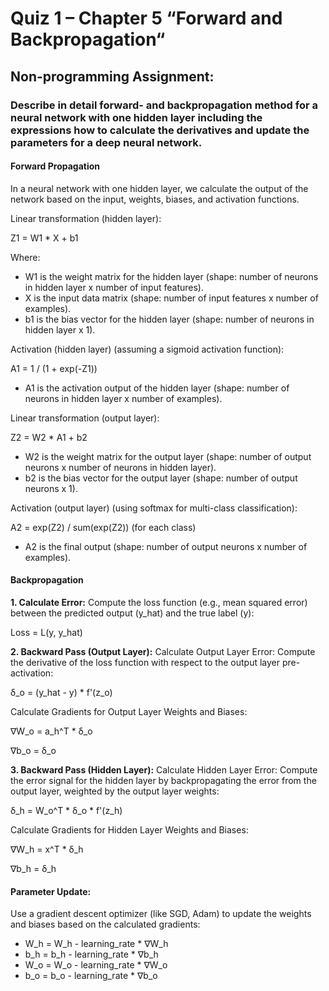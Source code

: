 # Quiz 1 – Chapter 5 “Forward and Backpropagation“
## Non-programming Assignment:
### Describe in detail forward- and backpropagation method for a neural network with one hidden layer including the expressions how to calculate the derivatives and update the parameters for a deep neural network.

#### Forward Propagation

In a neural network with one hidden layer, we calculate the output of the network based on the input, weights, biases, and activation functions.

Linear transformation (hidden layer):

Z1 = W1 * X + b1

Where:

- W1 is the weight matrix for the hidden layer (shape: number of neurons in hidden layer x number of input features).
- X is the input data matrix (shape: number of input features x number of examples).
- b1 is the bias vector for the hidden layer (shape: number of neurons in hidden layer x 1).

Activation (hidden layer) (assuming a sigmoid activation function):

A1 = 1 / (1 + exp(-Z1))

- A1 is the activation output of the hidden layer (shape: number of neurons in hidden layer x number of examples).

Linear transformation (output layer):

Z2 = W2 * A1 + b2

- W2 is the weight matrix for the output layer (shape: number of output neurons x number of neurons in hidden layer).
- b2 is the bias vector for the output layer (shape: number of output neurons x 1).

Activation (output layer) (using softmax for multi-class classification):

A2 = exp(Z2) / sum(exp(Z2))  (for each class)

- A2 is the final output (shape: number of output neurons x number of examples).

#### Backpropagation

**1. Calculate Error:**
Compute the loss function (e.g., mean squared error) between the predicted output (y_hat) and the true label (y):

Loss = L(y, y_hat)

**2. Backward Pass (Output Layer):**
Calculate Output Layer Error: Compute the derivative of the loss function with respect to the output layer pre-activation:

δ_o = (y_hat - y) * f'(z_o)

Calculate Gradients for Output Layer Weights and Biases:

∇W_o = a_h^T * δ_o

∇b_o = δ_o

**3. Backward Pass (Hidden Layer):**
Calculate Hidden Layer Error: Compute the error signal for the hidden layer by backpropagating the error from the output layer, weighted by the output layer weights:

δ_h = W_o^T * δ_o * f'(z_h)

Calculate Gradients for Hidden Layer Weights and Biases:

∇W_h = x^T * δ_h

∇b_h = δ_h

#### Parameter Update:

Use a gradient descent optimizer (like SGD, Adam) to update the weights and biases based on the calculated gradients:
- W_h = W_h - learning_rate * ∇W_h
- b_h = b_h - learning_rate * ∇b_h
- W_o = W_o - learning_rate * ∇W_o
- b_o = b_o - learning_rate * ∇b_o




